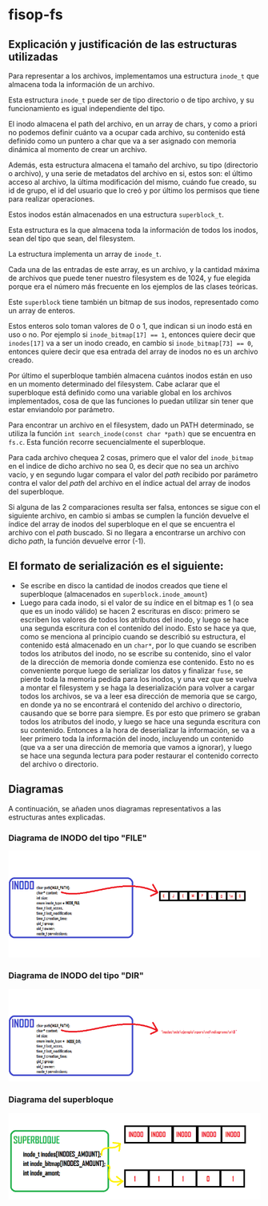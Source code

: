 # fisop-fs

## Explicación y justificación de las estructuras utilizadas

Para representar a los archivos, implementamos una estructura `inode_t` que almacena toda la información de un archivo.

Esta estructura `inode_t` puede ser de tipo directorio o de tipo archivo, y su funcionamiento es igual independiente del tipo.

El inodo almacena el path del archivo, en un array de chars, y como a priori no podemos definir cuánto va a ocupar cada archivo, su contenido está definido como un puntero a char que va a ser asignado con memoria dinámica al momento de crear un archivo.

Además, esta estructura almacena el tamaño del archivo, su tipo (directorio o archivo), y una serie de metadatos del archivo en si, estos son: el último acceso al archivo, la última modificación del mismo, cuándo fue creado, su id de grupo, el id del usuario que lo creó y por último los permisos que tiene para realizar operaciones. 

Estos inodos están almacenados en una estructura `superblock_t`.

Esta estructura es la que almacena toda la información de todos los inodos, sean del tipo que sean, del filesystem.

La estructura implementa un array de `inode_t`.

Cada una de las entradas de este array, es un archivo, y la cantidad máxima de archivos que puede tener nuestro filesystem es de 1024, y fue elegida porque era el número más frecuente en los ejemplos de las clases teóricas.

Este `superblock` tiene también un bitmap de sus inodos, representado como un array de enteros.

Estos enteros solo toman valores de 0 o 1, que indican si un inodo está en uso o no. Por ejemplo si `inode_bitmap[17] == 1`, entonces quiere decir que `inodes[17]` va a ser un inodo creado, en cambio si `inode_bitmap[73] == 0`, entonces quiere decir que esa entrada del array de inodos no es un archivo creado.

Por último el superbloque también almacena cuántos inodos están en uso en un momento determinado del filesystem. Cabe aclarar que el superbloque está definido como una variable global en los archivos implementados, cosa de que las funciones lo puedan utilizar sin tener que estar enviandolo por parámetro. 

Para encontrar un archivo en el filesystem, dado un PATH determinado, se utiliza la función `int search_inode(const char *path)` que se encuentra en `fs.c`. Esta función recorre secuencialmente el superbloque.

Para cada archivo chequea 2 cosas, primero que el valor del `inode_bitmap` en el ìndice de dicho archivo no sea 0, es decir que no sea un archivo vacío, y en segundo lugar compara el valor del _path_ recibido por parámetro contra el valor del _path_ del archivo en el índice actual del array de inodos del superbloque.

Si alguna de las 2 comparaciones resulta ser falsa, entonces se sigue con el siguiente archivo, en cambio si ambas se cumplen la función devuelve el índice del array de inodos del superbloque en el que se encuentra el archivo con el _path_ buscado. Si no llegara a encontrarse un archivo con dicho _path_, la función devuelve error (-1).

## El formato de serialización es el siguiente:
* Se escribe en disco la cantidad de inodos creados que tiene el superbloque (almacenados en `superblock.inode_amount`)
* Luego para cada inodo, si el valor de su índice en el bitmap es 1 (o sea que es un inodo válido) se hacen 2 escrituras en disco: primero se escriben los valores de todos los atributos del inodo, y luego se hace una segunda escritura con el contenido del inodo. Esto se hace ya que, como se menciona al principio cuando se describió su estructura, el contenido está almacenado en un `char*`, por lo que cuando se escriben todos los atributos del inodo, no se escribe su contenido, sino el valor de la dirección de memoria donde comienza ese contenido. Esto no es conveniente porque luego de serializar los datos y finalizar `fuse`, se pierde toda la memoria pedida para los inodos, y una vez que se vuelva a montar el filesystem y se haga la deserialización para volver a cargar todos los archivos, se va a leer esa dirección de memoria que se cargo, en donde ya no se encontrará el contenido del archivo o directorio, causando que se borre para siempre. Es por esto que primero se graban todos los atributos del inodo, y luego se hace una segunda escritura con su contenido. Entonces a la hora de deserializar la información, se va a leer primero toda la información del inodo, incluyendo un contenido (que va a ser una dirección de memoria que vamos a ignorar), y luego se hace una segunda lectura para poder restaurar el contenido correcto del archivo o directorio.

## Diagramas

A continuación, se añaden unos diagramas representativos a las estructuras antes explicadas.

### Diagrama de INODO del tipo "FILE"

![INODO FILE](./img/diagrama_file.png "DIAGRAMA INODO FILE")

### Diagrama de INODO del tipo "DIR"

![INODO DIR](./img/diagrama_dir.png "DIAGRAMA INODO DIR")

### Diagrama del superbloque

![SUPERBLOQUE](./img/diagrama_sb.png "DIAGRAMA DEL SUPERBLOQUE")
